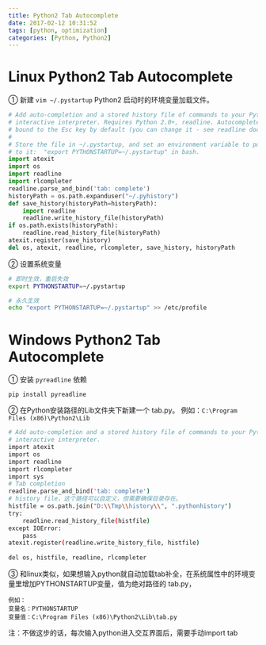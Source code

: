 ```yaml
---
title: Python2 Tab Autocomplete
date: 2017-02-12 10:31:52
tags: [python, optimization]
categories: [Python, Python2]
---
```


# Linux Python2 Tab Autocomplete

① 新建 `vim ~/.pystartup` Python2 启动时的环境变量加载文件。
```python
# Add auto-completion and a stored history file of commands to your Python
# interactive interpreter. Requires Python 2.0+, readline. Autocomplete is
# bound to the Esc key by default (you can change it - see readline docs).
#
# Store the file in ~/.pystartup, and set an environment variable to point
# to it:  "export PYTHONSTARTUP=~/.pystartup" in bash.
import atexit
import os
import readline
import rlcompleter
readline.parse_and_bind('tab: complete')
historyPath = os.path.expanduser("~/.pyhistory")
def save_history(historyPath=historyPath):
    import readline
    readline.write_history_file(historyPath)
if os.path.exists(historyPath):
    readline.read_history_file(historyPath)
atexit.register(save_history)
del os, atexit, readline, rlcompleter, save_history, historyPath
```

<!--more-->


② 设置系统变量
```bash
# 即时生效，重启失效
export PYTHONSTARTUP=~/.pystartup  

# 永久生效
echo "export PYTHONSTARTUP=~/.pystartup" >> /etc/profile
```

# Windows Python2 Tab Autocomplete

① 安装 `pyreadline` 依赖
```
pip install pyreadline
```

② 在Python安装路径的Lib文件夹下新建一个 tab.py。
例如：`C:\Program Files (x86)\Python2\Lib`
```bash
# Add auto-completion and a stored history file of commands to your Python
# interactive interpreter. 
import atexit
import os
import readline
import rlcompleter
import sys
# Tab completion   
readline.parse_and_bind('tab: complete')   
# history file，这个路径可以自定义，但需要确保目录存在。
histfile = os.path.join("D:\\Tmp\\history\\", ".pythonhistory")
try:   
    readline.read_history_file(histfile)   
except IOError:   
    pass   
atexit.register(readline.write_history_file, histfile)   
           
del os, histfile, readline, rlcompleter
```

③ 和linux类似，如果想输入python就自动加载tab补全，在系统属性中的环境变量里增加PYTHONSTARTUP变量，值为绝对路径的 tab.py，
```
例如：
变量名：PYTHONSTARTUP
变量值：C:\Program Files (x86)\Python2\Lib\tab.py
```

注：不做这步的话，每次输入python进入交互界面后，需要手动import tab
